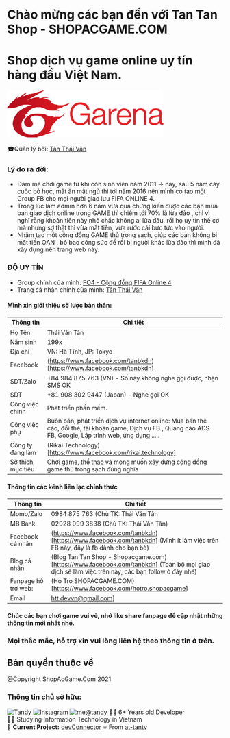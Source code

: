 # Chào mừng các bạn đến với Tan Tan Shop - SHOPACGAME.COM
# Shop dịch vụ game online uy tín hàng đầu Việt Nam.

![N|Solid](./images/ic_garena.jpg)

🎓Quản lý bởi: [Tân Thái Văn ](https://facebook.com/tanbkdn)

### Lý do ra đời:
- Đam mê chơi game từ khi còn sinh viên năm 2011 -> nay, sau 5 năm cày cuốc bỏ học, mất ăn mất ngủ thì tới năm 2016 nên mình có tạo một Group FB cho mọi người giao lưu FIFA ONLINE 4.
- Trong lúc làm admin hơn 6 năm vừa qua chứng kiến được các bạn mua bán giao dịch online trong GAME thì chiếm tới 70% là lừa đảo , chì vì nghĩ rằng khoản tiền này nhỏ chắc không ai lừa đâu, rồi họ uy tín thế cơ mà nhưng sợ thật thì vừa mất tiền, vừa rước cái bực tức vào người.
- Nhằm tạo một cộng đồng GAME thủ trong sạch, giúp các bạn không bị mất tiền OAN , bỏ bao công sức để rồi bị người khác lừa đảo thì mình đã xây dựng nên trang web này.

### ĐỘ UY TÍN
- Group chính của mình: [FO4 - Cộng đồng FIFA Online 4 ](https://www.facebook.com/groups/fol4vn)
- Trang cá nhân chính của mình: [Tân Thái Văn](https://www.facebook.com/tanbkdn)

#### Mình xin giới thiệu sở lược bản thân:
| Thông tin | Chi tiết |
| ------ | ------ |
| Họ Tên | Thái Văn Tân |
| Năm sinh | 199x|
| Địa chỉ | VN: Hà Tĩnh,    JP: Tokyo|
| Facebook | (https://www.facebook.com/tanbkdn)[https://www.facebook.com/tanbkdn]|
| SDT/Zalo | +84 984 875 763 (VN) - Số này không nghe gọi được, nhận SMS OK|
| SDT | +81 908 302 9447 (Japan) - Nghe gọi OK|
| Công việc chính| Phát triển phần mềm.|
| Công việc phụ| Buôn bán, phát triển dịch vụ internet online:  Mua bán thẻ cào, đổi thẻ, tài khoản game,  Dịch vụ FB , Quảng cáo ADS FB, Google, Lập trình web, ứng dụng .....|
| Công ty đang làm |  (Rikai Technology)[https://www.facebook.com/rikai.technology]|
| Sở thích, mục tiêu| Chơi game, thể thao và mong muốn xây dựng cộng đồng game thủ trong sạch đúng nghĩa|

#### Thông tin các kênh liên lạc chính thức
| Thông tin | Chi tiết |
| ------ | ------ |
| Momo/Zalo | 0984 875 763 (Chủ TK: Thái Văn Tân |
| MB Bank | 02928 999 3838 (Chủ TK: Thái Văn Tân)|
| Facebook cá nhân| (https://www.facebook.com/tanbkdn)[https://www.facebook.com/tanbkdn] (Mình ít làm việc trên FB này, đây là fb dành cho bạn bè)|
| Blog cá nhân| (Blog Tan Tan Shop - Shopacgame.com)[https://www.facebook.com/tanbkdn] (Toàn bộ mọi giao dịch sẽ làm việc trên này, các bạn follow ở đây nhé)|
| Fanpage hỗ trợ web: | (Ho Tro SHOPACGAME.COM)[https://www.facebook.com/hotro.shopacgame] |
| Email | htt.devvn@gmail.com] |

#### Chúc các bạn chơi game vui vẻ, nhớ like share fanpage để cập nhật những thông tin mới nhất nhé.
### Mọi thắc mắc, hỗ trợ xin vui lòng liên hệ theo thông tin ở trên.
## Bản quyền thuộc về
@Copyright ShopAcGame.Com 2021


### Thông tin chủ sở hữu:

[![Tandy](https://github-readme-stats.vercel.app/api?username=at-tantv&show_icons=true)](https://github.com/at-tantv/)
[![Instagram](https://img.shields.io/static/v1?label=Instagram&message=%20&color=orange&logo=Instagram&style=flat-square&logoColor=white)](https://www.instagram.com/tanbkdn/)
[![me@tandy](https://img.shields.io/static/v1?label=me@tandy&message=%20&color=red&logo=gmail&style=flat-square&logoColor=white)](mailto:htt.devvn@gmail.com)
👨‍💻 6+ Years old Developer  
👨‍🎓 Studying Information Technology in Vietnam  
🚧 **Current Project:** [devConnector](https://github.com/at-tantv)
⭐️ From [at-tantv](https://github.com/at-tantv)
